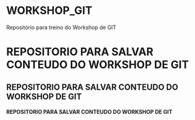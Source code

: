 # WORKSHOP_GIT
Repositório para treino do Workshop de GIT

# REPOSITORIO PARA SALVAR CONTEUDO DO WORKSHOP DE GIT
## REPOSITORIO PARA SALVAR CONTEUDO DO WORKSHOP DE GIT
#### REPOSITORIO PARA SALVAR CONTEUDO DO WORKSHOP DE GIT


